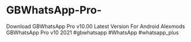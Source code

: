 # GBWhatsApp-Pro-
Download GBWhatsApp Pro v10.00 Latest Version For Android Alexmods GBWhatsApp Pro v10 2021 #gbwhatsapp #WhatsApp #whatsapp_plus 
